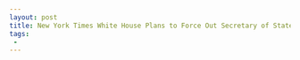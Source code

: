 ```yaml
---
layout: post
title: New York Times White House Plans to Force Out Secretary of State Rex Tillerson
tags:
 -
---
```


